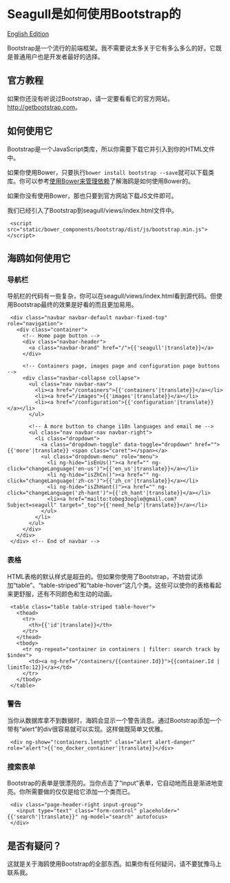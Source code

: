 
# Seagull是如何使用Bootstrap的

[English Edition](2014-10-27-how-seagull-use-bootstrap.md)

Bootstrap是一个流行的前端框架。我不需要说太多关于它有多么多么的好。它既是普通用户也是开发者最好的选择。

## 官方教程

如果你还没有听说过Bootstrap，请一定要看看它的官方网站，<http://getbootstrap.com>。

## 如何使用它

Bootstrap是一个JavaScript类库，所以你需要下载它并引入到你的HTML文件中。

如果你使用Bower，只要执行`bower install bootstrap --save`就可以下载类库。你可以参考[使用Bower来管理依赖](2014-10-26-use-bower-to-manage-dependency.md)了解海鸥是如何使用Bower的。

如果你没有使用Bower，那也只要到官方网站下载JS文件即可。

我们已经引入了Bootstrap到seagull/views/index.html文件中。

```
 <script src="static/bower_components/bootstrap/dist/js/bootstrap.min.js"></script>
```

## 海鸥如何使用它

### 导航栏

导航栏的代码有一些复杂，你可以在seagull/views/index.html看到源代码。但使用Bootstrap最终的效果是好看的而且更加易用。

```
 <div class="navbar navbar-default navbar-fixed-top" role="navigation">
   <div class="container">
     <!-- Home page button -->
     <div class="navbar-header">
       <a class="navbar-brand" href="/">{{'seagull'|translate}}</a>
     </div>

     <!-- Containers page, images page and configuration page buttons -->
     <div class="navbar-collapse collapse">
       <ul class="nav navbar-nav">
         <li><a href="/containers">{{'containers'|translate}}</a></li>
         <li><a href="/images">{{'images'|translate}}</a></li>
         <li><a href="/configuration">{{'configuration'|translate}}</a></li>
       </ul>

       <!-- A more button to change i18n languages and email me -->
       <ul class="nav navbar-nav navbar-right">
         <li class="dropdown">
           <a class="dropdown-toggle" data-toggle="dropdown" href="">{{'more'|translate}} <span class="caret"></span></a>
           <ul class="dropdown-menu" role="menu">
             <li ng-hide="isEnUs()"><a href="" ng-click="changeLanguage('en-us')">{{'en_us'|translate}}</a></li>
             <li ng-hide="isZhCn()"><a href="" ng-click="changeLanguage('zh-cn')">{{'zh_cn'|translate}}</a></li>
             <li ng-hide="isZhHant()"><a href="" ng-click="changeLanguage('zh-hant')">{{'zh_hant'|translate}}</a></li>
             <li><a href="mailto:tobeg3oogle@gmail.com?Subject=seagull" target="_top">{{'need_help'|translate}}</a></li>
           </ul>
         </li>
       </ul>
     </div>
   </div>
 </div> <!-- End of navbar -->
```

### 表格

HTML表格的默认样式是超丑的。但如果你使用了Bootstrap，不妨尝试添加“table”、“table-striped”和“table-hover”这几个类。这些可以使你的表格看起来更舒服，还有不同颜色和生动的动画。

```
 <table class="table table-striped table-hover">
   <thead>
     <tr>
       <th>{{'id'|translate}}</th>
     </tr>
   </thead>
   <tbody>
     <tr ng-repeat="container in containers | filter: search track by $index">
       <td><a ng-href="/containers/{{container.Id}}">{{container.Id | limitTo:12}}</a></td>
     </tr>
   </tbody>
 </table>
```

### 警告

当你从数据库拿不到数据时，海鸥会显示一个警告消息。通过Bootstrap添加一个带有“alert”的div很容易就可以实现。这样做既简单又优雅。

```
 <div ng-show="!containers.length" class="alert alert-danger" role="alert">{{'no_docker_container'|translate}}</div>
```

### 搜索表单

Bootstrap的表单是很漂亮的。当你点击了“input”表单，它自动地而且是渐进地变亮。你所需要做的仅仅是给它添加一个类而已。

```
 <div class="page-header-right input-group">
   <input type="text" class="form-control" placeholder="{{'search'|translate}}" ng-model="search" autofocus>
 </div>
```

## 是否有疑问？

这就是关于海鸥使用Bootstrap的全部东西。如果你有任何疑问，请不要犹豫马上联系我。
